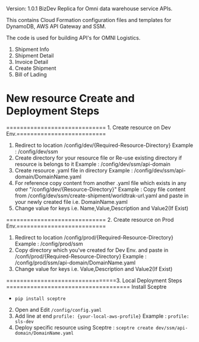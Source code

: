 Version: 1.0.1
BizDev Replica for Omni data warehouse service APIs. 

This contains Cloud Formation configuration files and templates for DynamoDB, AWS API Gateway and SSM. 

The code is used for building API's for OMNI Logistics. 
1. Shipment Info
2. Shipment Detail
3. Invoice Detail
4. Create Shipment
5. Bill of Lading


# New resource Create and Deployment Steps

============================= 1. Create resource on Dev Env.==========================

1. Redirect to location /config/dev/{Required-Resource-Directory}
    Example : /config/dev/ssm
2. Create directory for your resource file or Re-use existing directory if resource is belongs to it
    Example : /config/dev/ssm/api-domain
3. Create resource .yaml file in directory
    Example : /config/dev/ssm/api-domain/DomainName.yaml
4. For reference copy content from another .yaml file which exists in any other "/config/dev/{Resource-Directory}"
    Example : Copy file content from /config/dev/ssm/create-shipment/worldtrak-url.yaml and paste in your newly created file i.e. DomainName.yaml
5. Change value for keys i.e. Name,Value,Description and Value2(If Exist)

============================= 2. Create resource on Prod Env.==========================

1. Redirect to location /config/prod/{Required-Resource-Directory}
    Example : /config/prod/ssm
2. Copy directory which you've created for Dev Env. and paste in /confi/prod/{Required-Resource-Directory}
    Example : /config/prod/ssm/api-domain/DomainName.yaml
3. Change value for keys i.e. Value,Description and Value2(If Exist)

================================3. Local Deployment Steps ====================================
Install Sceptre
 - `pip install sceptre`
2. Open and Edit `/config/config.yaml`
3. Add line at end `profile: {your-local-aws-profile}` 
    Example : `profile: sls-dev`
4. Deploy specific resource using Sceptre : `sceptre create dev/ssm/api-domain/DomainName.yaml`